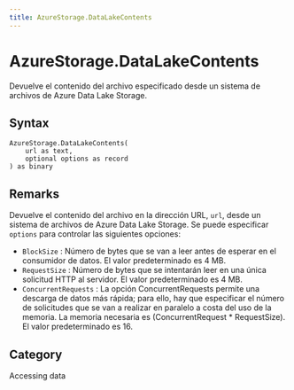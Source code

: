 ```yaml
---
title: AzureStorage.DataLakeContents
---
```


# AzureStorage.DataLakeContents


Devuelve el contenido del archivo especificado desde un sistema de archivos de Azure Data Lake Storage.


## Syntax

```powerquery
AzureStorage.DataLakeContents(
    url as text,
    optional options as record
) as binary
```


## Remarks

Devuelve el contenido del archivo en la dirección URL, <code>url</code>, desde un sistema de archivos de Azure Data Lake Storage. Se puede especificar <code>options</code> para controlar las siguientes opciones:    <ul><li><code>BlockSize</code> : N&#250;mero de bytes que se van a leer antes de esperar en el consumidor de datos. El valor predeterminado es 4&#160;MB.</li><li><code>RequestSize</code> : N&#250;mero de bytes que se intentar&#225;n leer en una &#250;nica solicitud HTTP al servidor. El valor predeterminado es 4&#160;MB.</li><li><code>ConcurrentRequests</code> : La opci&#243;n ConcurrentRequests permite una descarga de datos m&#225;s r&#225;pida; para ello, hay que especificar el n&#250;mero de solicitudes que se van a realizar en paralelo a costa del uso de la memoria. La memoria necesaria es (ConcurrentRequest \* RequestSize). El valor predeterminado es 16.</li></ul>



## Category
Accessing data
